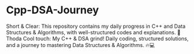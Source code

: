 # Cpp-DSA-Journey
Short &amp; Clear:  This repository contains my daily progress in C++ and Data Structures &amp; Algorithms, with well-structured codes and explanations. 🚀  Thoda Cool touch:  My C++ &amp; DSA grind! Daily coding, structured solutions, and a journey to mastering Data Structures &amp; Algorithms. 🔥💻
